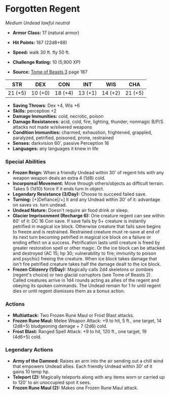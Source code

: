 # Forgotten Regent

*Medium* *Undead* *lawful neutral*

- **Armor Class:** 17 (natural armor)
- **Hit Points:** 187 (22d8+88)
- **Speed:** walk 30 ft. fly 50 ft.

- **Challenge Rating:** 10 (5,900 XP)
- **Source:** [Tome of Beasts 3](https://koboldpress.com/kpstore/product/tome-of-beasts-3-for-5th-edition/) page 187

| STR | DEX | CON | INT | WIS | CHA |
| --- | --- | --- | --- | --- | --- |
| 21 (+5) | 10 (+0) | 18 (+4) | 13 (+1) | 14 (+2) | 21 (+5) |

- **Saving Throws**: Dex +4, Wis +6
- **Skills:** perception +2
- **Damage Immunities:** cold, necrotic, poison
- **Damage Resistances:** acid, cold, fire, lighting, thunder; nonmagic B/P/S attacks not made w/silvered weapons
- **Condition Immunities:** charmed, exhaustion, frightened, grappled, paralyzed, petrified, poisoned, prone, restrained
- **Senses:** darkvision 60', passive Perception 16
- **Languages:** any languages it knew in life

### Special Abilities

- **Frozen Reign:** When a friendly Undead within 30' of regent hits with any weapon weapon deals an extra 4 (1d8) cold.
- **Incorporeal Movement:** Move through others/objects as difficult terrain. Takes 5 (1d10) force if it ends turn in object.
- **Legendary Resistance (3/Day):** Choose to succeed failed save.
- **Turning:** [+]Defiance[/+] It and any Undead within 30' of it: advantage on saves vs. turn undead.
- **Undead Nature:** Doesn't require air food drink or sleep.
- **Glacier Imprisonment (Recharge 6):** One creature regent can see within 60' of it: DC 16 Con save. If save fails by 5+ creature is instantly petrified in magical ice block. Otherwise creature that fails save begins to freeze and is restrained. Restrained creature must re-save at end of its next turn becoming petrified in magical ice block on a failure or ending effect on a success. Petrification lasts until creature is freed by greater restoration spell or other magic. Or the ice block can be attacked and destroyed (AC 15; hp 30; vulnerability to fire; immunity to poison and psychic) freeing the creature. When ice block takes damage that isn't fire petrified creature takes half the damage dealt to the ice block.
- **Frozen Citizenry (1/Day):** Magically calls 2d4 skeletons or zombies (regent's choice) or two glacial corruptors (see Tome of Beasts 2). Called creatures arrive in 1d4 rounds acting as allies of the regent and obeying its spoken commands. The Undead remain for 1 hr until regent dies or until regent dismisses them as a bonus action.

### Actions

- **Multiattack:** Two Frozen Rune Maul or Frost Blast attacks.
- **Frozen Rune Maul:** Melee Weapon Attack: +9 to hit, 5 ft., one target, 14 (2d8+5) bludgeoning damage + 7 (2d6) cold.
- **Frost Blast:** Ranged Spell Attack: +9 to hit, 120 ft., one target, 19 (4d6+5) cold.



### Legendary Actions

- **Army of the Damned:** Raises an arm into the air sending out a chill wind that empowers Undead allies. Each friendly Undead within 30' of it gains 10 temp hp.
- **Teleport (2):** Magically teleports along with any items worn or carried up to 120' to an unoccupied spot it sees.
- **Frozen Rune Maul (2):** Makes one Frozen Rune Maul attack.
